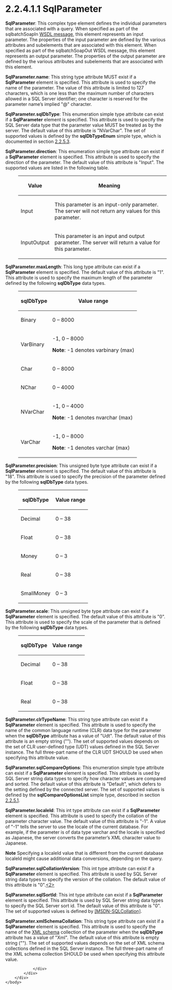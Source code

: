 <html dir="LTR" xmlns:mshelp="http://msdn.microsoft.com/mshelp" xmlns:ddue="http://ddue.schemas.microsoft.com/authoring/2003/5" xmlns:xlink="http://www.w3.org/1999/xlink" xmlns:tool="http://www.microsoft.com/tooltip">
    <head>
        <meta http-equiv="Content-Type" content="text/html; CHARSET=utf-8"></meta>
        <meta name="save" content="history"></meta>
        <title>2.2.4.1.1 SqlParameter</title>
        <xml>
            <mshelp:toctitle title="2.2.4.1.1 SqlParameter"></mshelp:toctitle>
            <mshelp:rltitle title="[MS-SSNWS]: SqlParameter"></mshelp:rltitle>
            <mshelp:keyword index="A" term="108b52bb-d2f2-4735-b7db-2fa957c83faa"></mshelp:keyword>
            <mshelp:attr name="DCSext.ContentType" value="open specification"></mshelp:attr>
            <mshelp:attr name="AssetID" value="108b52bb-d2f2-4735-b7db-2fa957c83faa"></mshelp:attr>
            <mshelp:attr name="TopicType" value="kbRef"></mshelp:attr>
            <mshelp:attr name="DCSext.Title" value="[MS-SSNWS]: SqlParameter" />
        </xml>
    </head>
    <body>
        <div id="header">
            <h1 class="heading">2.2.4.1.1 SqlParameter</h1>
        </div>
        <div id="mainSection">
            <div id="mainBody">
                <div id="allHistory" class="saveHistory"></div>
                <div id="sectionSection0" class="section" name="collapseableSection">
                    

<p><b>SqlParameter</b>: This complex type element
defines the individual parameters that are associated with a query. When
specified as part of the sqlbatchSoapIn <a href="4baedaec-b5a7-4176-be88-e1cec659ab8c.htm#gt_d5ccdf11-3f53-4118-a845-dfaca61838fb">WSDL message</a>, this element
represents an input parameter. The properties of the input parameter are
defined by the various attributes and subelements that are associated with this
element. When specified as part of the sqlbatchSoapOut WSDL message, this
element represents an output parameter. The properties of the output parameter
are defined by the various attributes and subelements that are associated with
this element.</p>

<p><b>SqlParameter.name</b>: This string type attribute
MUST exist if a <b>SqlParameter</b> element is specified. This attribute is
used to specify the name of the parameter. The value of this attribute is
limited to 127 characters, which is one less than the maximum number of
characters allowed in a SQL Server identifier; one character is reserved
for the parameter name’s implied &quot;@&quot; character.</p>

<p><b>SqlParameter.sqlDbType</b>: This enumeration
simple type attribute can exist if a <b>SqlParameter</b> element is specified.
This attribute is used to specify the SQL Server data type that the
parameter value MUST be treated as by the server. The default value of this
attribute is &quot;NVarChar&quot;. The set of supported values is defined by
the <b>sqlDbTypeEnum</b> simple type, which is documented in section <a href="8bbeb27b-7c67-433e-a256-98297095706e.htm">2.2.5.3</a>.</p>

<p><b>SqlParameter.direction</b>: This enumeration
simple type attribute can exist if a <b>SqlParameter</b> element is specified.
This attribute is used to specify the direction of the parameter. The default
value of this attribute is &quot;Input&quot;. The supported values are listed
in the following table.</p>

<dl>
<dd>
<table>
 <thead>
  <tr>
   <th>
   <p>Value</p>
   </th>
   <th>
   <p>Meaning</p>
   </th>
  </tr>
 </thead>
 <tr>
  <td>
  <p>Input</p>
  </td>
  <td>
  <p>This parameter is an input-only parameter. The server
  will not return any values for this parameter.</p>
  </td>
 </tr>
 <tr>
  <td>
  <p>InputOutput</p>
  </td>
  <td>
  <p>This parameter is an input and output parameter. The
  server will return a value for this parameter.</p>
  </td>
 </tr>
</table>
</dd></dl>

<p><b>SqlParameter.maxLength</b>: This long type
attribute can exist if a <b>SqlParameter</b> element is specified. The default
value of this attribute is &quot;1&quot;. This attribute is used to specify the
maximum length of the parameter defined by the following <b>sqlDbType</b> data
types.</p>

<dl>
<dd>
<table>
 <thead>
  <tr>
   <th>
   <p>sqlDbType</p>
   </th>
   <th>
   <p>Value range</p>
   </th>
  </tr>
 </thead>
 <tr>
  <td>
  <p>Binary</p>
  </td>
  <td>
  <p>0 – 8000</p>
  </td>
 </tr>
 <tr>
  <td>
  <p>VarBinary</p>
  </td>
  <td>
  <p>-1, 0 – 8000</p>
  <p><b>Note</b>: -1 denotes varbinary (max)</p>
  </td>
 </tr>
 <tr>
  <td>
  <p>Char</p>
  </td>
  <td>
  <p>0 – 8000</p>
  </td>
 </tr>
 <tr>
  <td>
  <p>NChar</p>
  </td>
  <td>
  <p>0 – 4000</p>
  </td>
 </tr>
 <tr>
  <td>
  <p>NVarChar</p>
  </td>
  <td>
  <p>-1, 0 – 4000</p>
  <p><b>Note</b>: -1 denotes nvarchar (max)</p>
  </td>
 </tr>
 <tr>
  <td>
  <p>VarChar</p>
  </td>
  <td>
  <p>-1, 0 – 8000</p>
  <p><b>Note</b>: -1 denotes varchar (max)</p>
  </td>
 </tr>
</table>
</dd></dl>

<p><b>SqlParameter.precision</b>: This unsigned byte
type attribute can exist if a <b>SqlParameter</b> element is specified. The
default value of this attribute is &quot;18&quot;. This attribute is used to
specify the precision of the parameter defined by the following <b>sqlDbType</b>
data types.</p>

<dl>
<dd>
<table>
 <thead>
  <tr>
   <th>
   <p>sqlDbType</p>
   </th>
   <th>
   <p>Value range</p>
   </th>
  </tr>
 </thead>
 <tr>
  <td>
  <p>Decimal</p>
  </td>
  <td>
  <p>0 – 38</p>
  </td>
 </tr>
 <tr>
  <td>
  <p>Float</p>
  </td>
  <td>
  <p>0 – 38</p>
  </td>
 </tr>
 <tr>
  <td>
  <p>Money</p>
  </td>
  <td>
  <p>0 – 3</p>
  </td>
 </tr>
 <tr>
  <td>
  <p>Real</p>
  </td>
  <td>
  <p>0 – 38</p>
  </td>
 </tr>
 <tr>
  <td>
  <p>SmallMoney</p>
  </td>
  <td>
  <p>0 – 3</p>
  </td>
 </tr>
</table>
</dd></dl>

<p><b>SqlParameter.scale</b>: This unsigned byte type
attribute can exist if a <b>SqlParameter</b> element is specified. The default
value of this attribute is &quot;0&quot;. This attribute is used to specify the
scale of the parameter that is defined by the following <b>sqlDbType</b> data
types.</p>

<dl>
<dd>
<table>
 <thead>
  <tr>
   <th>
   <p>sqlDbType</p>
   </th>
   <th>
   <p>Value range</p>
   </th>
  </tr>
 </thead>
 <tr>
  <td>
  <p>Decimal</p>
  </td>
  <td>
  <p>0 – 38</p>
  </td>
 </tr>
 <tr>
  <td>
  <p>Float</p>
  </td>
  <td>
  <p>0 – 38</p>
  </td>
 </tr>
 <tr>
  <td>
  <p>Real</p>
  </td>
  <td>
  <p>0 – 38</p>
  </td>
 </tr>
</table>
</dd></dl>

<p><b>SqlParameter.clrTypeName</b>: This string type
attribute can exist if a <b>SqlParameter</b> element is specified. This
attribute is used to specify the name of the common language runtime (CLR) data
type for the parameter when the <b>sqlDbType</b> attribute has a value of
&quot;Udt&quot;. The default value of this attribute is an empty string
(&quot;&quot;). The set of supported values depends on the set of CLR
user-defined type (UDT) values defined in the SQL Server instance. The
full three-part name of the CLR UDT SHOULD be used when specifying this
attribute value.</p>

<p><b>SqlParameter.sqlCompareOptions</b>: This
enumeration simple type attribute can exist if a <b>SqlParameter</b> element is
specified. This attribute is used by SQL Server string data types to
specify how character values are compared and sorted. The default value of this
attribute is &quot;Default&quot;, which defers to the setting defined by the
connected server. The set of supported values is defined by the <b>sqlCompareOptionsList</b>
simple type, described in section <a href="309e74d7-56a7-4ac1-8260-03db68a04cf0.htm">2.2.5.1</a>.</p>

<p><b>SqlParameter.localeId</b>: This int type attribute
can exist if a <b>SqlParameter</b> element is specified. This attribute is used
to specify the collation of the parameter character value. The default value of
this attribute is &quot;-1&quot;. A value of &quot;-1&quot; tells the server to
use the locale of the current database. For example, if the parameter is of
data type varchar and the locale is specified as Japanese, the server converts
the parameter’s XML character value to Japanese.</p>

<p><b>Note</b>  Specifying a localeId value
that is different from the current database localeId might cause additional
data conversions, depending on the query.</p>

<p><b>SqlParameter.sqlCollationVersion</b>: This int
type attribute can exist if a <b>SqlParameter</b> element is specified. This
attribute is used by SQL Server string data types to specify the version
of the collation. The default value of this attribute is &quot;0&quot;.<a id="Appendix_A_Target_2"></a><a href="e56c5b72-2f3e-4fdd-9e51-2e586325ca89.htm#Appendix_A_2" aria-label="Product behavior note 2">&lt;2&gt;</a></p>

<p><b>SqlParameter.sqlSortId</b>: This int type
attribute can exist if a <b>SqlParameter</b> element is specified. This
attribute is used by SQL Server string data types to specify the
SQL Server sort id. The default value of this attribute is &quot;0&quot;.
The set of supported values is defined by <a href="https://go.microsoft.com/fwlink/?LinkId=119987">[MSDN-SQLCollation]</a>.</p>

<p><b>SqlParameter.xmlSchemaCollation</b>: This string
type attribute can exist if a <b>SqlParameter</b> element is specified. This
attribute is used to specify the name of the <a href="4baedaec-b5a7-4176-be88-e1cec659ab8c.htm#gt_bd0ce6f9-c350-4900-827e-951265294067">XML schema</a> collection of
the parameter when the <b>sqlDbType</b> attribute has a value of
&quot;Xml&quot;. The default value of this attribute is empty string
(&quot;&quot;). The set of supported values depends on the set of XML schema
collections defined in the SQL Server instance. The full three-part name
of the XML schema collection SHOULD be used when specifying this attribute
value.</p>


                </div>
            </div>
        </div>
    </body>
</html>